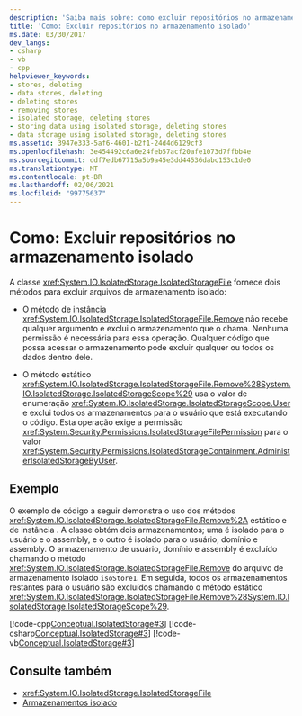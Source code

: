 ```yaml
---
description: 'Saiba mais sobre: como excluir repositórios no armazenamento isolado'
title: 'Como: Excluir repositórios no armazenamento isolado'
ms.date: 03/30/2017
dev_langs:
- csharp
- vb
- cpp
helpviewer_keywords:
- stores, deleting
- data stores, deleting
- deleting stores
- removing stores
- isolated storage, deleting stores
- storing data using isolated storage, deleting stores
- data storage using isolated storage, deleting stores
ms.assetid: 3947e333-5af6-4601-b2f1-24d4d6129cf3
ms.openlocfilehash: 3e454492c6a6e24feb57acf20afe1073d7ffbb4e
ms.sourcegitcommit: ddf7edb67715a5b9a45e3dd44536dabc153c1de0
ms.translationtype: MT
ms.contentlocale: pt-BR
ms.lasthandoff: 02/06/2021
ms.locfileid: "99775637"
---
```

# <a name="how-to-delete-stores-in-isolated-storage"></a>Como: Excluir repositórios no armazenamento isolado

A classe <xref:System.IO.IsolatedStorage.IsolatedStorageFile> fornece dois métodos para excluir arquivos de armazenamento isolado:  
  
- O método de instância <xref:System.IO.IsolatedStorage.IsolatedStorageFile.Remove> não recebe qualquer argumento e exclui o armazenamento que o chama. Nenhuma permissão é necessária para essa operação. Qualquer código que possa acessar o armazenamento pode excluir qualquer ou todos os dados dentro dele.  
  
- O método estático <xref:System.IO.IsolatedStorage.IsolatedStorageFile.Remove%28System.IO.IsolatedStorage.IsolatedStorageScope%29> usa o valor de enumeração <xref:System.IO.IsolatedStorage.IsolatedStorageScope.User> e exclui todos os armazenamentos para o usuário que está executando o código. Esta operação exige a permissão <xref:System.Security.Permissions.IsolatedStorageFilePermission> para o valor <xref:System.Security.Permissions.IsolatedStorageContainment.AdministerIsolatedStorageByUser>.  
  
## <a name="example"></a>Exemplo  

 O exemplo de código a seguir demonstra o uso dos métodos <xref:System.IO.IsolatedStorage.IsolatedStorageFile.Remove%2A> estático e de instância . A classe obtém dois armazenamentos; uma é isolado para o usuário e o assembly, e o outro é isolado para o usuário, domínio e assembly. O armazenamento de usuário, domínio e assembly é excluído chamando o método <xref:System.IO.IsolatedStorage.IsolatedStorageFile.Remove> do arquivo de armazenamento isolado `isoStore1`. Em seguida, todos os armazenamentos restantes para o usuário são excluídos chamando o método estático <xref:System.IO.IsolatedStorage.IsolatedStorageFile.Remove%28System.IO.IsolatedStorage.IsolatedStorageScope%29>.  
  
 [!code-cpp[Conceptual.IsolatedStorage#3](../../../samples/snippets/cpp/VS_Snippets_CLR/conceptual.isolatedstorage/cpp/source3.cpp#3)]
 [!code-csharp[Conceptual.IsolatedStorage#3](../../../samples/snippets/csharp/VS_Snippets_CLR/conceptual.isolatedstorage/cs/source3.cs#3)]
 [!code-vb[Conceptual.IsolatedStorage#3](../../../samples/snippets/visualbasic/VS_Snippets_CLR/conceptual.isolatedstorage/vb/source3.vb#3)]  
  
## <a name="see-also"></a>Consulte também

- <xref:System.IO.IsolatedStorage.IsolatedStorageFile>
- [Armazenamentos isolado](isolated-storage.md)
